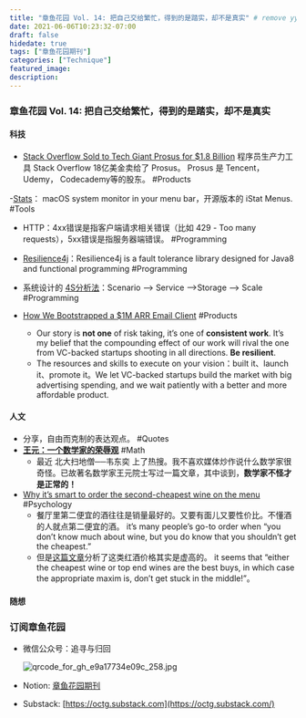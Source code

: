 ```yaml
---
title: "章鱼花园 Vol. 14: 把自己交给繁忙，得到的是踏实，却不是真实" # remove yyyy-MM-dd prefix in the filename 
date: 2021-06-06T10:23:32-07:00
draft: false
hidedate: true 
tags: ["章鱼花园期刊"]
categories: ["Technique"]
featured_image:
description:
---
```


### 章鱼花园 Vol. 14: 把自己交给繁忙，得到的是踏实，却不是真实
#### 科技
- [Stack Overflow Sold to Tech Giant Prosus for $1.8 Billion](https://www.wsj.com/articles/software-developer-community-stack-overflow-sold-to-tech-giant-prosus-for-1-8-billion-11622648400) 程序员生产力工具 Stack Overflow 18亿美金卖给了 Prosus。 Prosus 是 Tencent，Udemy， Codecademy等的股东。 #Products 

-[Stats](https://github.com/exelban/stats)： macOS system monitor in your menu bar，开源版本的 iStat Menus. #Tools  

- HTTP：4xx错误是指客户端请求相关错误（比如 429 - Too many requests），5xx错误是指服务器端错误。 #Programming 

- [Resilience4j](https://github.com/resilience4j/resilience4j)：Resilience4j is a fault tolerance library designed for Java8 and functional programming #Programming 

- 系统设计的 [4S分析法](http://jennica.space/2017/04/11/system-design/)：Scenario --> Service -->Storage --> Scale  #Programming 

- [How We Bootstrapped a $1M ARR Email Client](https://missiveapp.com/blog/how-we-built-1m-arr-email-client) #Products 
	- Our story is **not one** of risk taking, it’s one of **consistent work**. It’s my belief that the compounding effect of our work will rival the one from VC-backed startups shooting in all directions. **Be resilient**.
	- The resources and skills to execute on your vision：built it、launch it、promote it。We let VC-backed startups build the market with big advertising spending, and we wait patiently with a better and more affordable product.

#### 人文
- 分享，自由而克制的表达观点。 #Quotes 
- [**王元：一个数学家的荣辱观**](http://www.amss.ac.cn/kxcb/kpwz/200908/t20090813_2387194.html) #Math
	- 最近 北大扫地僧──韦东奕 上了热搜。我不喜欢媒体炒作说什么数学家很奇怪。已故著名数学家王元院士写过一篇文章，其中谈到，**数学家不怪才是正常的！**
- [Why it’s smart to order the second-cheapest wine on the menu](https://qz.com/2010683/which-wines-have-the-highest-restaurant-markups/) #Psychology 
	- 餐厅里第二便宜的酒往往是销量最好的。又要有面儿又要性价比。不懂酒的人就点第二便宜的酒。 it’s many people’s go-to order when “you don’t know much about wine, but you do know that you shouldn’t get the cheapest.”
	-  但是[这篇文章](https://qz.com/2010683/which-wines-have-the-highest-restaurant-markups/)分析了这类红酒价格其实是虚高的。 it seems that “either the cheapest wine or top end wines are the best buys, in which case the appropriate maxim is, don’t get stuck in the middle!”。

#### 随想

### 订阅章鱼花园

- 微信公众号：追寻与归回

    ![qrcode_for_gh_e9a17734e09c_258.jpg](/assets/images/2021/qrcode_for_gh_e9a17734e09c_258.jpg)


- Notion: [章鱼花园期刊](https://www.notion.so/9012ebf6c9f94d699484e087752f54e4)
- Substack: [https://octg.substack.com](https://octg.substack.com/)